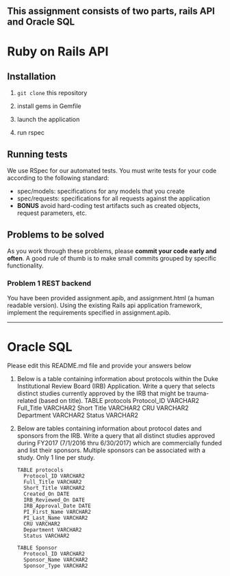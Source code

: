 ## This assignment consists of two parts, rails API and Oracle SQL

# Ruby on Rails API

## Installation

1. `git clone` this repository

1. install gems in Gemfile

1. launch the application

1. run rspec


## Running tests

We use RSpec for our automated tests. You must write tests for your code
according to the following standard:

- spec/models: specifications for any models that you create
- spec/requests: specifications for all requests against the application
- **BONUS** avoid hard-coding test artifacts such as created objects, request
  parameters, etc.

## Problems to be solved

As you work through these problems, please **commit your code early and often**.
A good rule of thumb is to make small commits grouped by specific functionality.

### Problem 1 REST backend

You have been provided assignment.apib, and assignment.html (a human readable version).
Using the existing Rails api application framework, implement the requirements specified in assignment.apib.

---

# Oracle SQL

Please edit this README.md file and provide your answers below

1.  Below is a table containing information about protocols within the Duke Institutional Review Board (IRB) Application.
	Write a query that selects distinct studies currently approved by the IRB that might be trauma-related (based on title).
		TABLE protocols
			Protocol_ID VARCHAR2
			Full_Title VARCHAR2
			Short Title VARCHAR2
			CRU VARCHAR2
			Department VARCHAR2
			Status VARCHAR2
2.	Below are tables containing information about protocol dates and sponsors from the IRB.  Write a query that all distinct studies approved during FY2017 (7/1/2016 thru 6/30/2017) which are commercially funded and list their sponsors. Multiple sponsors can be associated with a study. Only 1 line per study.

		TABLE protocols
		  Protocol_ID VARCHAR2
		  Full_Title VARCHAR2
		  Short_Title VARCHAR2
		  Created_On DATE
		  IRB_Reviewed_On DATE
		  IRB_Approval_Date DATE
		  PI_First_Name VARCHAR2
		  PI_Last_Name VARCHAR2
		  CRU VARCHAR2
		  Department VARCHAR2
		  Status VARCHAR2

		TABLE Sponsor
		  Protocol_ID VARCHAR2
		  Sponsor_Name VARCHAR2
		  Sponsor_Type VARCHAR2

